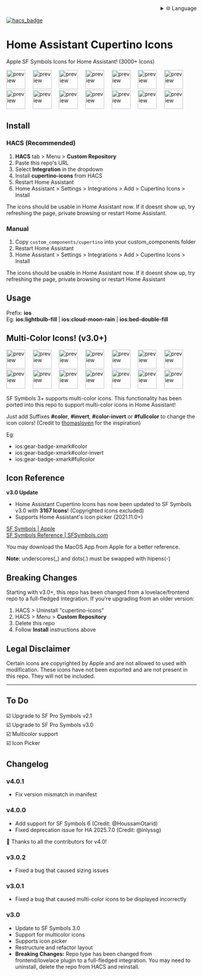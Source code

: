 
<div align="right">
  <details>
    <summary >🌐 Language</summary>
    <div>
      <div align="center">
        <a href="https://openaitx.github.io/view.html?user=menahishayan&project=HomeAssistant-Cupertino-Icons&lang=en">English</a>
        | <a href="https://openaitx.github.io/view.html?user=menahishayan&project=HomeAssistant-Cupertino-Icons&lang=zh-CN">简体中文</a>
        | <a href="https://openaitx.github.io/view.html?user=menahishayan&project=HomeAssistant-Cupertino-Icons&lang=zh-TW">繁體中文</a>
        | <a href="https://openaitx.github.io/view.html?user=menahishayan&project=HomeAssistant-Cupertino-Icons&lang=ja">日本語</a>
        | <a href="https://openaitx.github.io/view.html?user=menahishayan&project=HomeAssistant-Cupertino-Icons&lang=ko">한국어</a>
        | <a href="https://openaitx.github.io/view.html?user=menahishayan&project=HomeAssistant-Cupertino-Icons&lang=hi">हिन्दी</a>
        | <a href="https://openaitx.github.io/view.html?user=menahishayan&project=HomeAssistant-Cupertino-Icons&lang=th">ไทย</a>
        | <a href="https://openaitx.github.io/view.html?user=menahishayan&project=HomeAssistant-Cupertino-Icons&lang=fr">Français</a>
        | <a href="https://openaitx.github.io/view.html?user=menahishayan&project=HomeAssistant-Cupertino-Icons&lang=de">Deutsch</a>
        | <a href="https://openaitx.github.io/view.html?user=menahishayan&project=HomeAssistant-Cupertino-Icons&lang=es">Español</a>
        | <a href="https://openaitx.github.io/view.html?user=menahishayan&project=HomeAssistant-Cupertino-Icons&lang=it">Italiano</a>
        | <a href="https://openaitx.github.io/view.html?user=menahishayan&project=HomeAssistant-Cupertino-Icons&lang=ru">Русский</a>
        | <a href="https://openaitx.github.io/view.html?user=menahishayan&project=HomeAssistant-Cupertino-Icons&lang=pt">Português</a>
        | <a href="https://openaitx.github.io/view.html?user=menahishayan&project=HomeAssistant-Cupertino-Icons&lang=nl">Nederlands</a>
        | <a href="https://openaitx.github.io/view.html?user=menahishayan&project=HomeAssistant-Cupertino-Icons&lang=pl">Polski</a>
        | <a href="https://openaitx.github.io/view.html?user=menahishayan&project=HomeAssistant-Cupertino-Icons&lang=ar">العربية</a>
        | <a href="https://openaitx.github.io/view.html?user=menahishayan&project=HomeAssistant-Cupertino-Icons&lang=fa">فارسی</a>
        | <a href="https://openaitx.github.io/view.html?user=menahishayan&project=HomeAssistant-Cupertino-Icons&lang=tr">Türkçe</a>
        | <a href="https://openaitx.github.io/view.html?user=menahishayan&project=HomeAssistant-Cupertino-Icons&lang=vi">Tiếng Việt</a>
        | <a href="https://openaitx.github.io/view.html?user=menahishayan&project=HomeAssistant-Cupertino-Icons&lang=id">Bahasa Indonesia</a>
        | <a href="https://openaitx.github.io/view.html?user=menahishayan&project=HomeAssistant-Cupertino-Icons&lang=as">অসমীয়া</
      </div>
    </div>
  </details>
</div>

[![hacs_badge](https://img.shields.io/badge/HACS-Custom-orange.svg)](https://github.com/hacs/integration)

# Home Assistant Cupertino Icons
Apple SF Symbols Icons for Home Assistant! (3000+ Icons)

<div style="display: inline-block;">
<img src="https://github.com/menahishayan/HomeAssistant-Cupertino-Icons/blob/build-tools/readme-preview/house.svg" alt="preview"  width="50"/>
  &nbsp;&nbsp;&nbsp;
<img src="https://github.com/menahishayan/HomeAssistant-Cupertino-Icons/blob/build-tools/readme-preview/lightbulb_fill.svg" alt="preview"  width="50"/>
  &nbsp;&nbsp;&nbsp;
<img src="https://github.com/menahishayan/HomeAssistant-Cupertino-Icons/blob/build-tools/readme-preview/lightbulb.svg" alt="preview"  width="50"/>
  &nbsp;&nbsp;&nbsp;
<img src="https://github.com/menahishayan/HomeAssistant-Cupertino-Icons/blob/build-tools/readme-preview/alarm.svg" alt="preview" width="50"/>
  &nbsp;&nbsp;&nbsp;
<img src="https://github.com/menahishayan/HomeAssistant-Cupertino-Icons/blob/build-tools/readme-preview/app_badge_fill.svg" alt="preview"  width="50"/>
  &nbsp;&nbsp;&nbsp;
<img src="https://github.com/menahishayan/HomeAssistant-Cupertino-Icons/blob/build-tools/readme-preview/battery_25.svg" alt="preview"  width="50"/>
  &nbsp;&nbsp;&nbsp;
<img src="https://github.com/menahishayan/HomeAssistant-Cupertino-Icons/blob/build-tools/readme-preview/bed_double_fill.svg" alt="preview"  width="50"/>
  <br/>
<img src="https://github.com/menahishayan/HomeAssistant-Cupertino-Icons/blob/build-tools/readme-preview/camera_fill.svg" alt="preview"  width="50"/>
  &nbsp;&nbsp;&nbsp;
<img src="https://github.com/menahishayan/HomeAssistant-Cupertino-Icons/blob/build-tools/readme-preview/cloud_moon_rain.svg" alt="preview"  width="50"/>
  &nbsp;&nbsp;&nbsp;
<img src="https://github.com/menahishayan/HomeAssistant-Cupertino-Icons/blob/build-tools/readme-preview/cloud_sun.svg" alt="preview"  width="50"/>
  &nbsp;&nbsp;&nbsp;
<img src="https://github.com/menahishayan/HomeAssistant-Cupertino-Icons/blob/build-tools/readme-preview/moon_stars.svg" alt="preview"  width="50"/>
  &nbsp;&nbsp;&nbsp;
<img src="https://github.com/menahishayan/HomeAssistant-Cupertino-Icons/blob/build-tools/readme-preview/moon_zzz_fill.svg" alt="preview"  width="50"/>
  &nbsp;&nbsp;&nbsp;
<img src="https://github.com/menahishayan/HomeAssistant-Cupertino-Icons/blob/build-tools/readme-preview/person_crop_circle_badge_checkmark.svg" alt="preview"  width="50"/>
  &nbsp;&nbsp;&nbsp;
<img src="https://github.com/menahishayan/HomeAssistant-Cupertino-Icons/blob/build-tools/readme-preview/speaker_2_fill.svg" alt="preview"  width="50"/>
</div>

## Install
### HACS (Recommended)
1. **HACS** tab > Menu > **Custom Repository**
4. Paste this repo's URL
5. Select **Integration** in the dropdown
6. Install **cupertino-icons** from HACS
7. Restart Home Assistant
8. Home Assistant > Settings > Integrations > Add > Cupertino Icons > Install

The icons should be usable in Home Assistant now. If it doesnt show up, try refreshing the page, private browsing or restart Home Assistant.

### Manual
1. Copy `custom_components/cupertino` into your custom_components folder
7. Restart Home Assistant
8. Home Assistant > Settings > Integrations > Add > Cupertino Icons > Install
  
The icons should be usable in Home Assistant now. If it doesnt show up, try refreshing the page, private browsing or restart Home Assistant

## Usage
Prefix: **ios**  
Eg: **ios:lightbulb-fill** | **ios:cloud-moon-rain** | **ios:bed-double-fill**

## Multi-Color Icons! (v3.0+)
<div style="display: inline-block;">
<img src="https://github.com/menahishayan/HomeAssistant-Cupertino-Icons/blob/build-tools/readme-preview/gear-badge-xmark.svg" alt="preview"  width="50"/>
  &nbsp;&nbsp;&nbsp;
<img src="https://github.com/menahishayan/HomeAssistant-Cupertino-Icons/blob/build-tools/readme-preview/antenna-radiowaves-left-and-right-circle-fill.svg" alt="preview"  width="50"/>
  &nbsp;&nbsp;&nbsp;
<img src="https://github.com/menahishayan/HomeAssistant-Cupertino-Icons/blob/build-tools/readme-preview/aqi-high.svg" alt="preview"  width="50"/>
  &nbsp;&nbsp;&nbsp;
<img src="https://github.com/menahishayan/HomeAssistant-Cupertino-Icons/blob/build-tools/readme-preview/clock-badge-exclamationmark-fill.svg" alt="preview" width="50"/>
  &nbsp;&nbsp;&nbsp;
<img src="https://github.com/menahishayan/HomeAssistant-Cupertino-Icons/blob/build-tools/readme-preview/circle-hexagongrid-fill.svg" alt="preview"  width="50"/>
  &nbsp;&nbsp;&nbsp;
<img src="https://github.com/menahishayan/HomeAssistant-Cupertino-Icons/blob/build-tools/readme-preview/drop-circle-fill.svg" alt="preview"  width="50"/>
  &nbsp;&nbsp;&nbsp;
<img src="https://github.com/menahishayan/HomeAssistant-Cupertino-Icons/blob/build-tools/readme-preview/eye-trianglebadge-exclamationmark-fill.svg" alt="preview"  width="50"/>
  <br/>
<img src="https://github.com/menahishayan/HomeAssistant-Cupertino-Icons/blob/build-tools/readme-preview/desktopcomputer-trianglebadge-exclamationmark.svg" alt="preview"  width="50"/>
  &nbsp;&nbsp;&nbsp;
<img src="https://github.com/menahishayan/HomeAssistant-Cupertino-Icons/blob/build-tools/readme-preview/fork-knife-circle-fill.svg" alt="preview"  width="50"/>
  &nbsp;&nbsp;&nbsp;
<img src="https://github.com/menahishayan/HomeAssistant-Cupertino-Icons/blob/build-tools/readme-preview/gear-badge-questionmark.svg" alt="preview"  width="50"/>
  &nbsp;&nbsp;&nbsp;
<img src="https://github.com/menahishayan/HomeAssistant-Cupertino-Icons/blob/build-tools/readme-preview/bed-double-circle-fill.svg" alt="preview"  width="50"/>
  &nbsp;&nbsp;&nbsp;
<img src="https://github.com/menahishayan/HomeAssistant-Cupertino-Icons/blob/build-tools/readme-preview/delete-backward-fill.svg" alt="preview"  width="50"/>
  &nbsp;&nbsp;&nbsp;
<img src="https://github.com/menahishayan/HomeAssistant-Cupertino-Icons/blob/build-tools/readme-preview/gear-badge-questionmark.svg" alt="preview"  width="50"/>
  &nbsp;&nbsp;&nbsp;
<img src="https://github.com/menahishayan/HomeAssistant-Cupertino-Icons/blob/build-tools/readme-preview/waveform-badge-plus.svg" alt="preview"  width="50"/>
</div>


SF Symbols 3+ supports multi-color icons. This functionality has been ported into this repo to support multi-color icons in Home Assistant!  

Just add Suffixes **#color**, **#invert**, **#color-invert** or **#fullcolor** to change the icon colors! (Credit to [thomasloven](https://github.com/thomasloven/hass-fontawesome) for the inspiration)

Eg:
 - ios:gear-badge-xmark#color
 - ios:gear-badge-xmark#color-invert
 - ios:gear-badge-xmark#fullcolor

## Icon Reference

**v3.0 Update**  
 - Home Assistant Cupertino Icons has now been updated to SF Symbols v3.0 with **3167 Icons**! (Copyrighted icons excluded)
 - Supports Home Assistant's icon picker (2021.11.0+)

[SF Symbols | Apple](https://developer.apple.com/sf-symbols/)  
[SF Symbols Reference | SFSymbols.com](https://sfsymbols.com)

You may download the MacOS App from Apple for a better reference.

**Note:** underscores(\_) and dots(.) must be swapped with hipens(-)  

## Breaking Changes
Starting with v3.0+, this repo has been changed from a lovelace/frontend repo to a full-fledged integration. If you're upgrading from an older version:
1. HACS > Uninstall "cupertino-icons"
2. HACS > Menu > **Custom Repository**
3. Delete this repo
4. Follow **Install** instructions above

## Legal Disclaimer
Certain icons are copyrighted by Apple and are not allowed to used with modification. These icons have not been exported and are not present in this repo. They will not be included.

<hr/>

## To Do
☑️ Upgrade to SF Pro Symbols v2.1  
☑️ Upgrade to SF Pro Symbols v3.0  
☑️ Multicolor support  
☑️ Icon Picker  

## Changelog

### v4.0.1
 - Fix version mismatch in manifest

### v4.0.0
 - Add support for SF Symbols 6 (Credit: @HoussamOtarid)
 - Fixed deprecation issue for HA 2025.7.0 (Credit: @lnlyssg)

🎉 Thanks to all the contributors for v4.0!

### v3.0.2
 - Fixed a bug that caused sizing issues

### v3.0.1
 - Fixed a bug that caused multi-color icons to be displayed incorrectly

### v3.0
 - Update to SF Symbols 3.0
 - Support for multicolor icons
 - Supports icon picker
 - Restructure and refactor layout
 - **Breaking Changes:** Repo type has been changed from frontend/lovelace plugin to a full-fledged integration. You may need to uninstall, delete the repo from HACS and reinstall.

